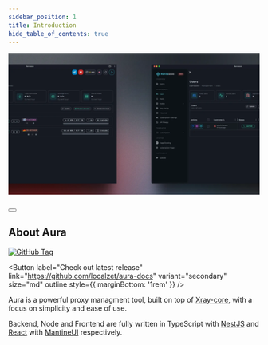 ```yaml
---
sidebar_position: 1
title: Introduction
hide_table_of_contents: true
---
```


![Aura](/overview/introduction.webp)

<div style={{ display: 'flex', justifyContent: 'center' }}>
  <Button label="🚀 Start using Aura" variant="secondary" size="large" outline link="/docs/overview/quick-start" />
</div>

## About Aura

[![GitHub Tag](https://img.shields.io/github/v/tag/localzet/aura-docs?sort=semver&style=for-the-badge&logo=github&label=Panel)](https://github.com/localzet/aura-docs)

<Button label="Check out latest release" link="https://github.com/localzet/aura-docs" variant="secondary" size="md" outline style={{ marginBottom: '1rem' }} />

Aura is a powerful proxy managment tool, built on top of [Xray-core](https://github.com/XTLS/Xray-core), with a focus on simplicity and ease of use.

Backend, Node and Frontend are fully written in TypeScript with [NestJS](https://github.com/nestjs/nest) and [React](https://github.com/facebook/react) with [MantineUI](https://github.com/mantinedev/mantine) respectively.
